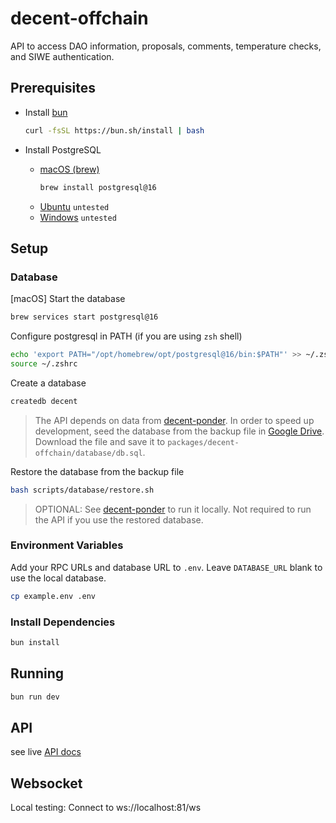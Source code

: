 # decent-offchain

API to access DAO information, proposals, comments, temperature checks, and SIWE authentication.

## Prerequisites

- Install [bun](https://bun.sh/docs/installation)

  ```bash
  curl -fsSL https://bun.sh/install | bash
  ```

- Install PostgreSQL
  - [macOS (brew)](https://formulae.brew.sh/formula/postgresql@16)
    ```bash
    brew install postgresql@16
    ```
  - [Ubuntu](https://www.postgresql.org/download/linux/ubuntu/) `untested`
  - [Windows](https://www.postgresql.org/download/windows/) `untested`

## Setup

### Database

[macOS]
Start the database

```bash
brew services start postgresql@16
```

Configure postgresql in PATH (if you are using `zsh` shell)

```bash
echo 'export PATH="/opt/homebrew/opt/postgresql@16/bin:$PATH"' >> ~/.zshrc
source ~/.zshrc
```

Create a database

```bash
createdb decent
```

> The API depends on data from [decent-ponder](../decent-ponder). In order to speed up development, seed the database from the backup file in [Google Drive](https://drive.google.com/file/d/1v9taWcyKK0YAtlp1m9pjRO3SLh5iunav/view?usp=sharing). Download the file and save it to `packages/decent-offchain/database/db.sql`.

Restore the database from the backup file

```bash
bash scripts/database/restore.sh
```

> OPTIONAL: See [decent-ponder](../decent-ponder/README.md) to run it locally. Not required to run the API if you use the restored database.

### Environment Variables

Add your RPC URLs and database URL to `.env`. Leave `DATABASE_URL` blank to use the local database.

```bash
cp example.env .env
```

### Install Dependencies

```bash
bun install
```

## Running

```bash
bun run dev
```

## API

see live [API docs](https://decent-offchain.up.railway.app/docs)

## Websocket

Local testing: Connect to ws://localhost:81/ws
